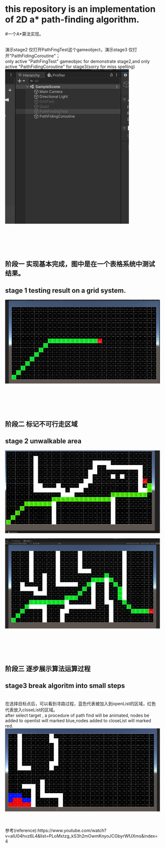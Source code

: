 
# this repository is an implementation of 2D a\* path-finding algorithm.
#一个A\*算法实现。

<br/>演示stage2 仅打开PathFingTest这个gameobject，演示stage3 仅打开"PaithFidingCoroutine"；
<br/>only active "PathFingTest" gameobjec for demonstrate stage2,and only active "PaithFidingCoroutine" for stage3(sorry for miss spelling) 
![image](https://raw.githubusercontent.com/waizui/AstarPathFindingTutorial/master/GitResources/detail.png)

<br/>
<br/>
<br/>
<br/>

## 阶段一 实现基本完成，图中是在一个表格系统中测试结果。
## stage 1 testing result on a grid system. 

![image](https://raw.githubusercontent.com/waizui/AstarPathFindingTutorial/master/GitResources/stage1.jpg)

<br/>
<br/>
<br/>
<br/>

## 阶段二 标记不可行走区域
## stage 2 unwalkable area 

![image](https://raw.githubusercontent.com/waizui/AstarPathFindingTutorial/master/GitResources/stage2.gif)

![image](https://raw.githubusercontent.com/waizui/AstarPathFindingTutorial/master/GitResources/stage2.jpg)

<br/>
<br/>
<br/>
<br/>

## 阶段三 逐步展示算法运算过程
## stage3 break algoritm into small steps

<br/>在选择目标点后，可以看到寻路过程，蓝色代表被加入到openList的区域，红色代表放入closeList的区域。
<br/>after select target , a procedure of path find will be animated, nodes be added to openlist will marked blue,nodes added to closeList will marked red.
![image](https://raw.githubusercontent.com/waizui/AstarPathFindingTutorial/master/GitResources/Stage3.gif)

<br/>
<br/>
参考(reference):https://www.youtube.com/watch?v=alU04hvz6L4&list=PLoMxtzg_kS3h2mOwmKnyoJCGbyrWfJXms&index=4
